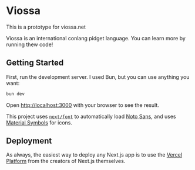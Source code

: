 # Viossa

This is a prototype for viossa.net

Viossa is an international conlang pidget language. You can learn more by running thew code!

## Getting Started

First, run the development server. I used Bun, but you can use anything you want:

```bash
bun dev
```

Open [http://localhost:3000](http://localhost:3000) with your browser to see the result.

This project uses [`next/font`](https://nextjs.org/docs/app/building-your-application/optimizing/fonts) to automatically load [Noto Sans](https://fonts.google.com/noto), and uses [Material Symbols](https://fonts.google.com/icons) for icons.

## Deployment

As always, the easiest way to deploy any Next.js app is to use the [Vercel Platform](https://vercel.com/new?utm_medium=default-template&filter=next.js&utm_source=create-next-app&utm_campaign=create-next-app-readme) from the creators of Next.js themselves.

